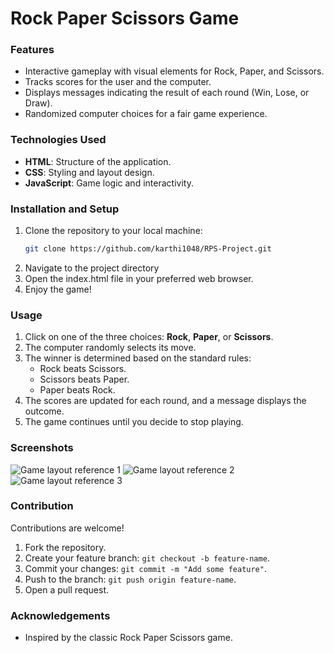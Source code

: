 # Rock Paper Scissors Game

### Features  
- Interactive gameplay with visual elements for Rock, Paper, and Scissors.  
- Tracks scores for the user and the computer.  
- Displays messages indicating the result of each round (Win, Lose, or Draw).  
- Randomized computer choices for a fair game experience.  

### Technologies Used  
- **HTML**: Structure of the application.  
- **CSS**: Styling and layout design.  
- **JavaScript**: Game logic and interactivity.  

### Installation and Setup  
1. Clone the repository to your local machine:  
   ```bash
   git clone https://github.com/karthi1048/RPS-Project.git
2. Navigate to the project directory
3. Open the index.html file in your preferred web browser.
4. Enjoy the game!

### Usage  
1. Click on one of the three choices: **Rock**, **Paper**, or **Scissors**.  
2. The computer randomly selects its move.  
3. The winner is determined based on the standard rules:  
   - Rock beats Scissors.  
   - Scissors beats Paper.  
   - Paper beats Rock.  
4. The scores are updated for each round, and a message displays the outcome.  
5. The game continues until you decide to stop playing.  

### Screenshots  
<img src="rps-1.png" alt="Game layout reference 1">
<img src="rps-2.png" alt="Game layout reference 2">
<img src="rps-3.png" alt="Game layout reference 3">

### Contribution  
Contributions are welcome!  
1. Fork the repository.  
2. Create your feature branch: `git checkout -b feature-name`.  
3. Commit your changes: `git commit -m "Add some feature"`.  
4. Push to the branch: `git push origin feature-name`.  
5. Open a pull request.  

### Acknowledgements  
- Inspired by the classic Rock Paper Scissors game.  
